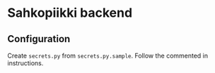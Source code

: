 # Sahkopiikki backend

## Configuration
Create `secrets.py` from `secrets.py.sample`. Follow the commented in instructions.
